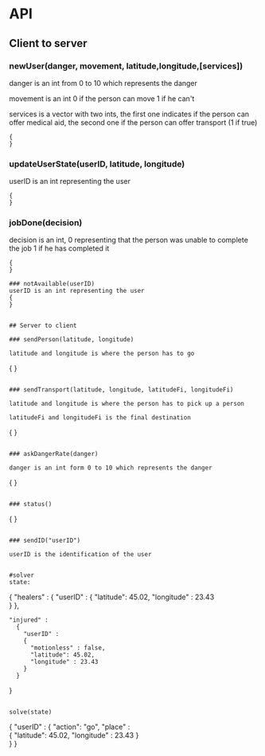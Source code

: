 # API

## Client to server

### newUser(danger, movement, latitude,longitude,[services])

danger is an int from 0 to 10 which represents the danger

movement is an int 0 if the person can move 1 if he can't

services is a vector with two ints, the first one indicates if the person can offer medical aid, the second one if the person can offer transport (1 if true)

```
{
}
```

### updateUserState(userID, latitude, longitude)
userID is an int representing the user
```
{
}
```

### jobDone(decision)

decision is an int, 0 representing that the person was unable to complete the job 1 if he has completed it
```
{
}

### notAvailable(userID)
userID is an int representing the user
{
}


## Server to client

### sendPerson(latitude, longitude)

latitude and longitude is where the person has to go
```
{
}
```

### sendTransport(latitude, longitude, latitudeFi, longitudeFi)

latitude and longitude is where the person has to pick up a person

latitudeFi and longitudeFi is the final destination

```
{
}
```

### askDangerRate(danger)

danger is an int form 0 to 10 which represents the danger

```
{
}
```

### status()

```
{
}
```

### sendID("userID")

userID is the identification of the user


#solver
state:
```
{
  "healers" :
    { "userID" :
        {
          "latitude": 45.02,
          "longitude" : 23.43        
        }
    },

    "injured" :
      {
        "userID" :
        {
          "motionless" : false,
          "latitude": 45.02,
          "longitude" : 23.43
        }      
      }
}
```

solve(state)
```
{
  "userID" :
      {
        "action": "go",
        "place" :           
          {
            "latitude": 45.02,
            "longitude" : 23.43
          }            
        }
}
```
